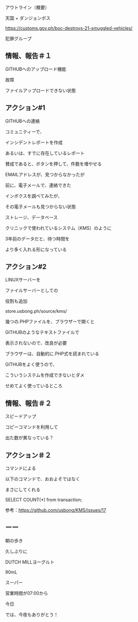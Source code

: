 アウトライン（概要）

天国 + ダンジョンボス

https://customs.gov.ph/boc-destroys-21-smuggled-vehicles/

犯罪グループ

## 情報、報告＃１

GITHUBへのアップロード機能

故障

ファイルアップロードできない状態

## アクション#1

GITHUBへの連絡

コミュニティーで、

インシデントレポートを作成

あるいは、すでに存在しているレポート

賛成であると、ボタンを押して、件数を増やせる

EMAILアドレスが、見つからなかったが

前に、電子メールで、連絡できた

インボクスを調べてみたが、

その電子メールも見つからない状態

ストレージ、データベース

クリニックで使われているシステム（KMS）のように

3年前のデータだと、待つ時間を

より多く入れる形になっている

## アクション#2

LINUXサーバーを

ファイルサーバーとしての

役割も追加

store.usbong.ph/source/kms/

幾つの.PHPファイルを、ブラウザーで開くと

GITHUBのようなテキストファイルで

表示されないので、改良が必要

ブラウザーは、自動的に.PHP式を読まれている

GITHUBをよく使うので、

こういうシステムを作成できないとダメ

せめてよく使っているところ


## 情報、報告＃２

スピードアップ

コピーコマンドを利用して

出た数が異なっている？

## アクション＃２

コマンドによる

以下のコマンドで、おおよそではなく

まさにしてくれる

SELECT COUNT(*) from transaction;

参考：https://github.com/usbong/KMS/issues/17

## ーー

朝の歩き

久しぶりに

DUTCH MILLヨーグルト

90mL

スーパー

営業時間が07:00から

今日

では、今夜もありがとう！


